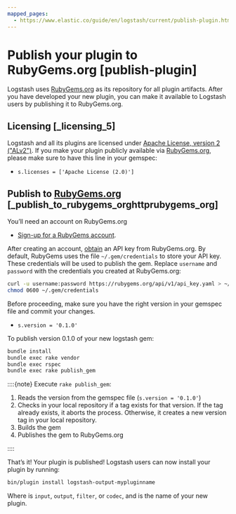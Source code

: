```yaml
---
mapped_pages:
  - https://www.elastic.co/guide/en/logstash/current/publish-plugin.html
---
```


# Publish your plugin to RubyGems.org [publish-plugin]

Logstash uses [RubyGems.org](http://rubygems.org) as its repository for all plugin artifacts. After you have developed your new plugin, you can make it available to Logstash users by publishing it to RubyGems.org.

## Licensing [_licensing_5]

Logstash and all its plugins are licensed under [Apache License, version 2 ("ALv2")](https://github.com/elasticsearch/logstash/blob/main/LICENSE). If you make your plugin publicly available via [RubyGems.org](http://rubygems.org), please make sure to have this line in your gemspec:

* `s.licenses = ['Apache License (2.0)']`


## Publish to [RubyGems.org](http://rubygems.org) [_publish_to_rubygems_orghttprubygems_org]

You’ll need an account on RubyGems.org

* [Sign-up for a RubyGems account](https://rubygems.org/sign_up).

After creating an account, [obtain](http://guides.rubygems.org/rubygems-org-api/#api-authorization) an API key from RubyGems.org. By default, RubyGems uses the file `~/.gem/credentials` to store your API key. These credentials will be used to publish the gem. Replace `username` and `password` with the credentials you created at RubyGems.org:

```sh
curl -u username:password https://rubygems.org/api/v1/api_key.yaml > ~/.gem/credentials
chmod 0600 ~/.gem/credentials
```

Before proceeding, make sure you have the right version in your gemspec file and commit your changes.

* `s.version = '0.1.0'`

To publish version 0.1.0 of your new logstash gem:

```sh
bundle install
bundle exec rake vendor
bundle exec rspec
bundle exec rake publish_gem
```

::::{note}
Execute `rake publish_gem`:

1. Reads the version from the gemspec file (`s.version = '0.1.0'`)
2. Checks in your local repository if a tag exists for that version. If the tag already exists, it aborts the process. Otherwise, it creates a new version tag in your local repository.
3. Builds the gem
4. Publishes the gem to RubyGems.org

::::


That’s it! Your plugin is published! Logstash users can now install your plugin by running:

```sh
bin/plugin install logstash-output-mypluginname
```

Where <plugintype> is `input`, `output`, `filter`, or `codec`, and <mypluginname> is the name of your new plugin.


